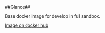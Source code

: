 ##Glance##

Base docker image for develop in full sandbox.

[Image on docker hub](https://hub.docker.com/r/xazrad/python-nginx-uwsgi-supervisor/)

